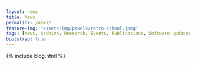 ```yaml
---
layout: news
title: News
permalink: /news/
feature-img: "assets/img/pexels/retro-school.jpeg"
tags: [News, Archive, Research, Events, Publications, Software updates, Conferences, Meetings, Project outcomes]
bootstrap: true
---
```


{% include blog.html %}
